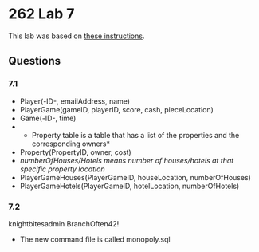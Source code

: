 # 262 Lab 7

This lab was based on [these instructions](https://cs.calvin.edu/courses/cs/262/kvlinden/07is/lab.html).

## Questions

### 7.1

- Player(-ID-, emailAddress, name)
- PlayerGame(gameID, playerID, score, cash, pieceLocation)
- Game(-ID-, time)
- * Property table is a table that has a list of the properties and the corresponding owners*
- Property(PropertyID, owner, cost)
- *numberOfHouses/Hotels means number of houses/hotels at that specific property location*
- PlayerGameHouses(PlayerGameID, houseLocation, numberOfHouses)
- PlayerGameHotels(PlayerGameID, hotelLocation, numberOfHotels)

### 7.2
knightbitesadmin
BranchOften42!
- The new command file is called monopoly.sql
